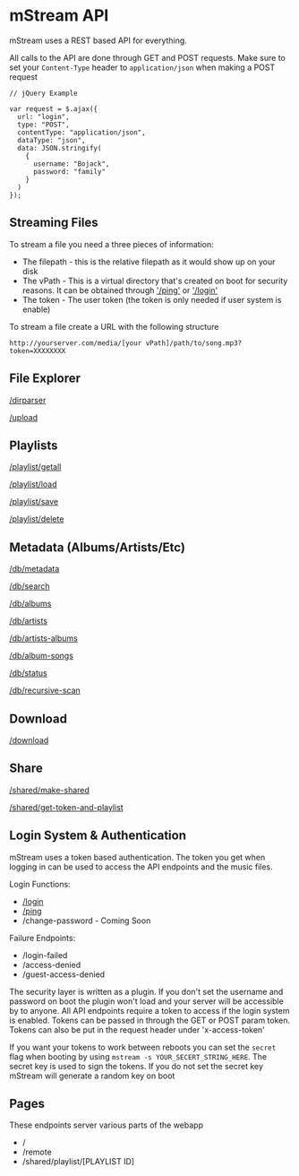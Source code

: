 # mStream API

mStream uses a REST based API for everything.  

All calls to the API are done through GET and POST requests.  Make sure to set your `Content-Type` header to `application/json` when making a POST request

```
// jQuery Example

var request = $.ajax({
  url: "login",
  type: "POST",
  contentType: "application/json",
  dataType: "json",
  data: JSON.stringify(
    {
      username: "Bojack",
      password: "family"
    }
  )
});
```

## Streaming Files

To stream a file you need a three pieces  of information:
- The filepath - this is the relative filepath as it would show up on your disk
- The vPath - This is a virtual directory that's created on boot for security reasons.  It can be obtained through ['/ping'](API/ping.md) or ['/login'](API/login.md)
- The token - The user token (the token is only needed if user system is enable)

To stream a file create a URL with the following structure
```
http://yourserver.com/media/[your vPath]/path/to/song.mp3?token=XXXXXXXX
```


## File Explorer

[/dirparser](API/dirparser.md)

[/upload](API/upload.md)

## Playlists

[/playlist/getall](API/playlist_getall.md)

[/playlist/load](API/playlist_load.md)

[/playlist/save](API/playlist_save.md)

[/playlist/delete](API/playlist_delete.md)

## Metadata (Albums/Artists/Etc)

[/db/metadata](API/db_metadata.md)

[/db/search](API/db_search.md)

[/db/albums](API/db_albums.md)

[/db/artists](API/db_artists.md)

[/db/artists-albums](API/db_artists-albums.md)

[/db/album-songs](API/db_album-songs.md)

[/db/status](API/db_status.md)

[/db/recursive-scan](API/db_recursive-scan.md)


## Download

[/download](API/download.md)

## Share

[/shared/make-shared](API/shared_make-shared.md)

[/shared/get-token-and-playlist](API/shared_get-token-and-playlist.md)


## Login System & Authentication

mStream uses a token based authentication.  The token you get when logging in can be used to access the API endpoints and the music files.

Login Functions:

* [/login](API/login.md)
* [/ping](API/ping.md)
* /change-password - Coming Soon

Failure Endpoints:

* /login-failed
* /access-denied
* /guest-access-denied

The security layer is written as a plugin.  If you don't set the username and password on boot the plugin won't load and your server will be accessible by to anyone.  All API endpoints require a token to access if the login system is enabled.  Tokens can be passed in through the GET or POST param token.  Tokens can also be put in the request header under 'x-access-token'

If you want your tokens to work between reboots you can set the `secret` flag when booting by using `mstream -s YOUR_SECERT_STRING_HERE`.  The secret key is used to sign the tokens. If you do not set the secret key mStream will generate a random key on boot

## Pages

These endpoints server various parts of the webapp

* /
* /remote
* /shared/playlist/[PLAYLIST ID]
